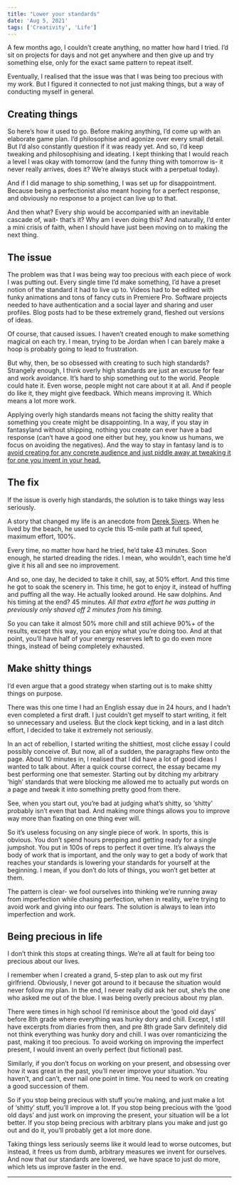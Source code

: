 ```yaml
---
title: "Lower your standards"
date: 'Aug 5, 2021'
tags: ['Creativity', 'Life']
---
```


A few months ago, I couldn’t create anything, no matter how hard I tried. I’d sit on projects for days and not get anywhere and then give up and try something else, only for the exact same pattern to repeat itself.

Eventually, I realised that the issue was that I was being too precious with my work. But I figured it connected to not just making things, but a way of conducting myself in general. 

## Creating things

So here’s how it used to go. Before making anything, I’d come up with an elaborate game plan. I’d philosophise and agonize over every small detail. But I’d also constantly question if it was ready yet. And so, I’d keep tweaking and philosophising and ideating. I kept thinking that I would reach a level I was okay with tomorrow (and the funny thing with tomorrow is- it never really arrives, does it? We’re always stuck with a perpetual today).

And if I did manage to ship something, I was set up for disappointment. Because being a perfectionist also meant hoping for a perfect response, and obviously no response to a project can live up to that. 

And then what? Every ship would be accompanied with an inevitable cascade of, wait- that’s it? Why am I even doing this? And naturally, I’d enter a mini crisis of faith, when I should have just been moving on to making the next thing.

## The issue

The problem was that I was being way too precious with each piece of work I was putting out. Every single time I’d make something, I’d have a preset notion of the standard it had to live up to. Videos had to be edited with funky animations and tons of fancy cuts in Premiere Pro. Software projects needed to have authentication and a social layer and sharing and user profiles. Blog posts had to be these extremely grand, fleshed out versions of ideas. 

Of course, that caused issues. I haven’t created enough to make something magical on each try. I mean, trying to be Jordan when I can barely make a hoop is probably going to lead to  frustration.

But why, then, be so obsessed with creating to such high standards? Strangely enough, I think overly high standards are just an excuse for fear and work avoidance. It’s hard to ship something out to the world. People could hate it. Even worse, people might not care about it at all. And if people do like it, they might give feedback. Which means improving it. Which means a lot more work.

Applying overly high standards means not facing the shitty reality that something you create might be disappointing. In a way, if you stay in fantasyland without shipping, nothing you create can ever have a bad response (can’t have a good one either but hey, you know us humans, we focus on avoiding the negatives). And the way to stay in fantasy land is to [avoid creating for any concrete audience and just piddle away at tweaking it for one you invent in your head.](https://sarvasvkulpati.com/blog/the-faceless-other)

## The fix

If the issue is overly high standards, the solution is to take things way less seriously. 

A story that changed my life is an anecdote from [Derek Sivers](https://sive.rs/relax). When he lived by the beach, he used to cycle this 15-mile path at full speed, maximum effort, 100%. 

Every time, no matter how hard he tried, he’d take 43 minutes. Soon enough, he started dreading the rides. I mean, who wouldn’t, each time he’d give it his all and see no improvement. 

And so, one day, he decided to take it chill, say, at 50% effort. And this time he got to soak the scenery in. This time, he got to enjoy it, instead of huffing and puffing all the way. He actually looked around. He saw dolphins. And his timing at the end? 45 minutes. *All that extra effort he was putting in previously only shaved off 2 minutes from his timing.*

So you can take it almost 50% more chill and still achieve 90%+ of the results, except this way, you can enjoy what you’re doing too. And at that point, you’ll have half of your energy reserves left to go do even more things, instead of being completely exhausted.

## Make shitty things

I’d even argue that a good strategy when starting out is to make shitty things on purpose.

There was this one time I had an English essay due in 24 hours, and I hadn’t even completed a first draft. I just couldn’t get myself to start writing, it felt so unnecessary and useless. But the clock kept ticking, and in a last ditch effort, I decided to take it extremely not seriously. 

In an act of rebellion, I started writing the shittiest, most cliche essay I could possibly conceive of. But now, all of a sudden, the paragraphs flew onto the page. About 10 minutes in, I realised that I did have a lot of good ideas I wanted to talk about. After a quick course correct, the essay became my best performing one that semester. Starting out by ditching my arbitrary ‘high’ standards that were blocking me allowed me to actually put words on a page and tweak it into something pretty good from there.

See, when you start out, you’re bad at judging what’s shitty, so ‘shitty’ probably isn’t even that bad. And making more things allows you to improve way more than fixating on one thing ever will. 

So it’s useless focusing on any single piece of work. In sports, this is obvious. You don’t spend hours prepping and getting ready for a single jumpshot. You put in 100s of reps to perfect it over time. It’s always the body of work that is important, and the only way to get a body of work that reaches your standards is lowering your standards for yourself at the beginning. I mean, if you don’t do lots of things, you won’t get better at them. 

The pattern is clear- we fool ourselves into thinking we’re running away from imperfection while chasing perfection, when in reality, we’re trying to avoid work and giving into our fears. The solution is always to lean into imperfection and work.

## Being precious in life

I don’t think this stops at creating things. We’re all at fault for being too precious about our lives. 

I remember when I created a grand, 5-step plan to ask out my first girlfriend. Obviously, I never got around to it because the situation would never follow my plan. In the end, I never really did ask her out, she’s the one who asked me out of the blue. I was being overly precious about my plan. 

There were times in high school I’d reminisce about the ‘good old days’ before 8th grade where everything was hunky dory and chill. Except, I still have excerpts from diaries from then, and pre 8th grade Sarv definitely did not think everything was hunky dory and chill. I was over romanticizing the past, making it too precious. To avoid working on improving the imperfect present, I would invent an overly perfect (but fictional) past.

Similarly, if you don’t focus on working on your present, and obsessing over how it was great in the past, you’ll never improve your situation. You haven’t, and can’t, ever nail one point in time. You need to work on creating a good succession of them. 

So if you stop being precious with stuff you’re making, and just make a lot of ‘shitty’ stuff, you’ll improve a lot. If you stop being precious with the ‘good old days’ and just work on improving the present, your situation will be a lot better. If you stop being precious with arbitrary plans you make and just go out and do it, you’ll probably get a lot more done.

Taking things less seriously seems like it would lead to worse outcomes, but instead, it frees us from dumb, arbitrary measures we invent for ourselves. And now that our standards are lowered, we have space to just do more, which lets us improve faster in the end.

---